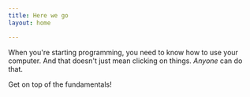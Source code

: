 ```yaml
---
title: Here we go
layout: home

---
```

When you're starting programming, you need to know
how to use your computer. And that doesn't just mean
clicking on things. _Anyone_ can do that.

Get on top of the fundamentals!

